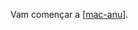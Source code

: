 Vam començar a [[mac-anu]].

[//begin]: # "Autogenerated link references for markdown compatibility"
[mac-anu]: ../localitats/mac-anu "mac-anu"
[//end]: # "Autogenerated link references"